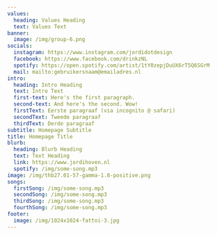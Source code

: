 ```yaml
---
values:
  heading: Values Heading
  text: Values Text
banner:
  image: /img/group-6.png
socials:
  instagram: https://www.instagram.com/jordidotdesign
  facebook: https://www.facebook.com/drinkzNL
  spotify: https://open.spotify.com/artist/1tY0zepjDuUX6rT5Q6SGrM
  mail: mailto:gebruikersnaam@emailadres.nl
intro:
  heading: Intro Heading
  text: Intro Text
  first-text: Here's the first paragraph.
  second-text: And here's the second. Wow!
  firstText: Eerste paragraaf (via incognito @ safari)
  secondText: Tweede paragraaf
  thirdText: Derde paragraaf
subtitle: Homepage Subtitle
title: Homepage Title
blurb:
  heading: Blurb Heading
  text: Text Heading
  link: https://www.jordihoven.nl
  spotify: /img/some-song.mp3
image: /img/thb27.01-57-gamma-1.8-positive.png
songs:
  firstSong: /img/some-song.mp3
  secondSong: /img/some-song.mp3
  thirdSong: /img/some-song.mp3
  fourthSong: /img/some-song.mp3
footer:
  image: /img/1024x1024-fattoi-3.jpg
---
```

